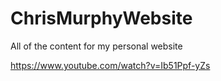 # ChrisMurphyWebsite
All of the content for my personal website


https://www.youtube.com/watch?v=Ib51Ppf-yZs
